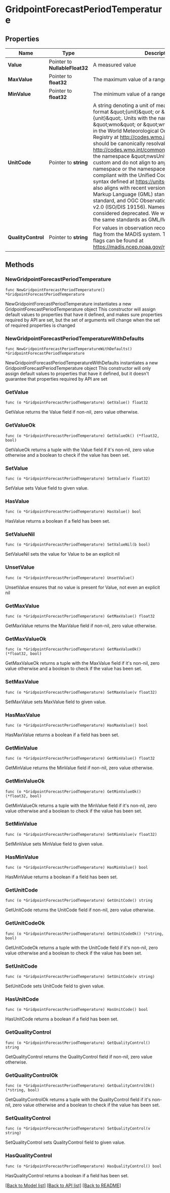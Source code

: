 # GridpointForecastPeriodTemperature

## Properties

Name | Type | Description | Notes
------------ | ------------- | ------------- | -------------
**Value** | Pointer to **NullableFloat32** | A measured value | [optional] 
**MaxValue** | Pointer to **float32** | The maximum value of a range of measured values | [optional] 
**MinValue** | Pointer to **float32** | The minimum value of a range of measured values | [optional] 
**UnitCode** | Pointer to **string** | A string denoting a unit of measure, expressed in the format \&quot;{unit}\&quot; or \&quot;{namespace}:{unit}\&quot;. Units with the namespace \&quot;wmo\&quot; or \&quot;wmoUnit\&quot; are defined in the World Meteorological Organization Codes Registry at http://codes.wmo.int/common/unit and should be canonically resolvable to http://codes.wmo.int/common/unit/{unit}. Units with the namespace \&quot;nwsUnit\&quot; are currently custom and do not align to any standard. Units with no namespace or the namespace \&quot;uc\&quot; are compliant with the Unified Code for Units of Measure syntax defined at https://unitsofmeasure.org/. This also aligns with recent versions of the Geographic Markup Language (GML) standard, the IWXXM standard, and OGC Observations and Measurements v2.0 (ISO/DIS 19156). Namespaced units are considered deprecated. We will be aligning API to use the same standards as GML/IWXXM in the future.  | [optional] 
**QualityControl** | Pointer to **string** | For values in observation records, the quality control flag from the MADIS system. The definitions of these flags can be found at https://madis.ncep.noaa.gov/madis_sfc_qc_notes.shtml  | [optional] 

## Methods

### NewGridpointForecastPeriodTemperature

`func NewGridpointForecastPeriodTemperature() *GridpointForecastPeriodTemperature`

NewGridpointForecastPeriodTemperature instantiates a new GridpointForecastPeriodTemperature object
This constructor will assign default values to properties that have it defined,
and makes sure properties required by API are set, but the set of arguments
will change when the set of required properties is changed

### NewGridpointForecastPeriodTemperatureWithDefaults

`func NewGridpointForecastPeriodTemperatureWithDefaults() *GridpointForecastPeriodTemperature`

NewGridpointForecastPeriodTemperatureWithDefaults instantiates a new GridpointForecastPeriodTemperature object
This constructor will only assign default values to properties that have it defined,
but it doesn't guarantee that properties required by API are set

### GetValue

`func (o *GridpointForecastPeriodTemperature) GetValue() float32`

GetValue returns the Value field if non-nil, zero value otherwise.

### GetValueOk

`func (o *GridpointForecastPeriodTemperature) GetValueOk() (*float32, bool)`

GetValueOk returns a tuple with the Value field if it's non-nil, zero value otherwise
and a boolean to check if the value has been set.

### SetValue

`func (o *GridpointForecastPeriodTemperature) SetValue(v float32)`

SetValue sets Value field to given value.

### HasValue

`func (o *GridpointForecastPeriodTemperature) HasValue() bool`

HasValue returns a boolean if a field has been set.

### SetValueNil

`func (o *GridpointForecastPeriodTemperature) SetValueNil(b bool)`

 SetValueNil sets the value for Value to be an explicit nil

### UnsetValue
`func (o *GridpointForecastPeriodTemperature) UnsetValue()`

UnsetValue ensures that no value is present for Value, not even an explicit nil
### GetMaxValue

`func (o *GridpointForecastPeriodTemperature) GetMaxValue() float32`

GetMaxValue returns the MaxValue field if non-nil, zero value otherwise.

### GetMaxValueOk

`func (o *GridpointForecastPeriodTemperature) GetMaxValueOk() (*float32, bool)`

GetMaxValueOk returns a tuple with the MaxValue field if it's non-nil, zero value otherwise
and a boolean to check if the value has been set.

### SetMaxValue

`func (o *GridpointForecastPeriodTemperature) SetMaxValue(v float32)`

SetMaxValue sets MaxValue field to given value.

### HasMaxValue

`func (o *GridpointForecastPeriodTemperature) HasMaxValue() bool`

HasMaxValue returns a boolean if a field has been set.

### GetMinValue

`func (o *GridpointForecastPeriodTemperature) GetMinValue() float32`

GetMinValue returns the MinValue field if non-nil, zero value otherwise.

### GetMinValueOk

`func (o *GridpointForecastPeriodTemperature) GetMinValueOk() (*float32, bool)`

GetMinValueOk returns a tuple with the MinValue field if it's non-nil, zero value otherwise
and a boolean to check if the value has been set.

### SetMinValue

`func (o *GridpointForecastPeriodTemperature) SetMinValue(v float32)`

SetMinValue sets MinValue field to given value.

### HasMinValue

`func (o *GridpointForecastPeriodTemperature) HasMinValue() bool`

HasMinValue returns a boolean if a field has been set.

### GetUnitCode

`func (o *GridpointForecastPeriodTemperature) GetUnitCode() string`

GetUnitCode returns the UnitCode field if non-nil, zero value otherwise.

### GetUnitCodeOk

`func (o *GridpointForecastPeriodTemperature) GetUnitCodeOk() (*string, bool)`

GetUnitCodeOk returns a tuple with the UnitCode field if it's non-nil, zero value otherwise
and a boolean to check if the value has been set.

### SetUnitCode

`func (o *GridpointForecastPeriodTemperature) SetUnitCode(v string)`

SetUnitCode sets UnitCode field to given value.

### HasUnitCode

`func (o *GridpointForecastPeriodTemperature) HasUnitCode() bool`

HasUnitCode returns a boolean if a field has been set.

### GetQualityControl

`func (o *GridpointForecastPeriodTemperature) GetQualityControl() string`

GetQualityControl returns the QualityControl field if non-nil, zero value otherwise.

### GetQualityControlOk

`func (o *GridpointForecastPeriodTemperature) GetQualityControlOk() (*string, bool)`

GetQualityControlOk returns a tuple with the QualityControl field if it's non-nil, zero value otherwise
and a boolean to check if the value has been set.

### SetQualityControl

`func (o *GridpointForecastPeriodTemperature) SetQualityControl(v string)`

SetQualityControl sets QualityControl field to given value.

### HasQualityControl

`func (o *GridpointForecastPeriodTemperature) HasQualityControl() bool`

HasQualityControl returns a boolean if a field has been set.


[[Back to Model list]](../README.md#documentation-for-models) [[Back to API list]](../README.md#documentation-for-api-endpoints) [[Back to README]](../README.md)


